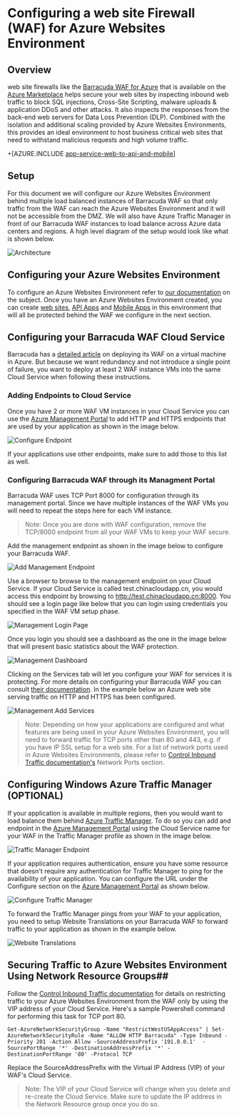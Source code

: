 <!-- not suitable for Mooncake -->

<properties 
	pageTitle="Configuring a web site Firewall (WAF) for Azure Websites Environment" 
	description="Learn how to configure a web site firewall in front of your Azure Websites Environment." 
	services="app-service\web" 
	documentationCenter="" 
	authors="naziml" 
	manager="wpickett" 
	editor="jimbe"/>

<tags
	ms.service="app-service"
	ms.date="09/15/2015"
	wacn.date=""/>	

# Configuring a web site Firewall (WAF) for Azure Websites Environment

## Overview ##
web site firewalls like the [Barracuda WAF for Azure](https://www.barracuda.com/programs/azure) that is available on the [Azure Marketplace](http://azure.microsoft.com/marketplace/partners/barracudanetworks/waf-byol/) helps secure your web sites by inspecting inbound web traffic to block SQL injections, Cross-Site Scripting, malware uploads & application DDoS and other attacks. It also inspects the responses from the back-end web servers for Data Loss Prevention (DLP). Combined with the isolation and additional scaling provided by Azure Websites Environments, this provides an ideal environment to host business critical web sites that need to withstand malicious requests and high volume traffic.

+[AZURE.INCLUDE [app-service-web-to-api-and-mobile](../includes/app-service-web-to-api-and-mobile.md)] 

## Setup ##
For this document we will configure our Azure Websites Environment behind multiple load balanced instances of Barracuda WAF so that only traffic from the WAF can reach the Azure Websites Environment and it will not be accessible from the DMZ. We will also have Azure Traffic Manager in front of our Barracuda WAF instances to load balance across Azure data centers and regions. A high level diagram of the setup would look like what is shown below.

![Architecture][Architecture] 

## Configuring your Azure Websites Environment ##
To configure an Azure Websites Environment refer to [our documentation](/documentation/articles/app-service-web-how-to-create-an-app-service-environment) on the subject. Once you have an Azure Websites Environment created, you can create [web sites](/home/features/web-site/), [API Apps](/documentation/articles/app-service-api-apps-why-best-platform) and [Mobile Apps](/documentation/articles/app-service-mobile-value-prop-preview) in this environment that will all be protected behind the WAF we configure in the next section.

## Configuring your Barracuda WAF Cloud Service ##
Barracuda has a [detailed article](https://techlib.barracuda.com/WAF/AzureDeploy) on deploying its WAF on a virtual machine in Azure. But because we want redundancy and not introduce a single point of failure, you want to deploy at least 2 WAF instance VMs into the same Cloud Service when following these instructions.

### Adding Endpoints to Cloud Service ###
Once you have 2 or more WAF VM instances in your Cloud Service you can use the [Azure Management Portal](https://manage.windowsazure.cn) to add HTTP and HTTPS endpoints that are used by your application as shown in the image below.

![Configure Endpoint][ConfigureEndpoint]

If your applications use other endpoints, make sure to add those to this list as well. 

### Configuring Barracuda WAF through its Managment Portal ###
Barracuda WAF uses TCP Port 8000 for configuration through its management portal. Since we have multiple instances of the WAF VMs you will need to repeat the steps here for each VM instance. 


> Note: Once you are done with WAF configuration, remove the TCP/8000 endpoint from all your WAF VMs to keep your WAF secure.

Add the management endpoint as shown in the image below to configure your Barracuda WAF.

![Add Management Endpoint][AddManagementEndpoint]
 
Use a browser to browse to the management endpoint on your Cloud Service. If your Cloud Service is called test.chinacloudapp.cn, you would access this endpoint by browsing to http://test.chinacloudapp.cn:8000. You should see a login page like below that you can login using credentials you specified in the WAF VM setup phase.

![Management Login Page][ManagementLoginPage]

Once you login you should see a dashboard as the one in the image below that will present basic statistics about the WAF protection.

![Management Dashboard][ManagementDashboard]

Clicking on the Services tab will let you configure your WAF for services it is protecting. For more details on configuring your Barracuda WAF you can consult [their documentation](https://techlib.barracuda.com/waf/getstarted1). In the example below an Azure web site serving traffic on HTTP and HTTPS has been configured.

![Management Add Services][ManagementAddServices]

> Note: Depending on how your applications are configured and what features are being used in your Azure Websites Environment, you will need to forward traffic for TCP ports other than 80 and 443, e.g. if you have IP SSL setup for a web site. For a list of network ports used in Azure Websites Environments, please refer to [Control Inbound Traffic documentation's](/documentation/articles/app-service-app-service-environment-control-inbound-traffic) Network Ports section.

## Configuring Windows Azure Traffic Manager (OPTIONAL) ##
If your application is available in multiple regions, then you would want to load balance them behind [Azure Traffic Manager](/documentation/articles/traffic-manager). To do so you can add and endpoint in the [Azure Management Portal](https://manage.azure.com) using the Cloud Service name for your WAF in the Traffic Manager profile as shown in the image below. 

![Traffic Manager Endpoint][TrafficManagerEndpoint]

If your application requires authentication, ensure you have some resource that doesn't require any authentication for Traffic Manager to ping for the availability of your application. You can configure the URL under the Configure section on the [Azure Management Portal](https://manage.azure.com) as shown below.

![Configure Traffic Manager][ConfigureTrafficManager]

To forward the Traffic Manager pings from your WAF to your application, you need to setup Website Translations on your Barracuda WAF to forward traffic to your application as shown in the example below.

![Website Translations][WebsiteTranslations]

## Securing Traffic to Azure Websites Environment Using Network Resource Groups##
Follow the [Control Inbound Traffic documentation](/documentation/articles/app-service-app-service-environment-control-inbound-traffic) for details on restricting traffic to your Azure Websites Environment from the WAF only by using the VIP address of your Cloud Service. Here's a sample Powershell command for performing this task for TCP port 80.


    Get-AzureNetworkSecurityGroup -Name "RestrictWestUSAppAccess" | Set-AzureNetworkSecurityRule -Name "ALLOW HTTP Barracuda" -Type Inbound -Priority 201 -Action Allow -SourceAddressPrefix '191.0.0.1'  -SourcePortRange '*' -DestinationAddressPrefix '*' -DestinationPortRange '80' -Protocol TCP

Replace the SourceAddressPrefix with the Virtual IP Address (VIP) of your WAF's Cloud Service.

> Note: The VIP of your Cloud Service will change when you delete and re-create the Cloud Service. Make sure to update the IP address in the Network Resource group once you do so. 
 
<!-- IMAGES -->
[Architecture]: ./media/app-service-app-service-environment-web-application-firewall/Architecture.png
[ConfigureEndpoint]: ./media/app-service-app-service-environment-web-application-firewall/ConfigureEndpoint.png
[AddManagementEndpoint]: ./media/app-service-app-service-environment-web-application-firewall/AddManagementEndpoint.png
[ManagementAddServices]: ./media/app-service-app-service-environment-web-application-firewall/ManagementAddServices.png
[ManagementDashboard]: ./media/app-service-app-service-environment-web-application-firewall/ManagementDashboard.png
[ManagementLoginPage]: ./media/app-service-app-service-environment-web-application-firewall/ManagementLoginPage.png
[TrafficManagerEndpoint]: ./media/app-service-app-service-environment-web-application-firewall/TrafficManagerEndpoint.png
[ConfigureTrafficManager]: ./media/app-service-app-service-environment-web-application-firewall/ConfigureTrafficManager.png
[WebsiteTranslations]: ./media/app-service-app-service-environment-web-application-firewall/WebsiteTranslations.png